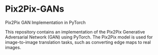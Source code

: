 # Pix2Pix-GANs

Pix2Pix GAN Implementation in PyTorch

This repository contains an implementation of the Pix2Pix Generative Adversarial Network (GAN) using PyTorch. The Pix2Pix model is used for image-to-image translation tasks, such as converting edge maps to real images.
